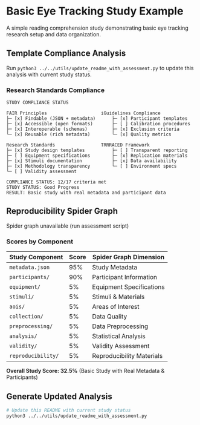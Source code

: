 # Basic Eye Tracking Study Example

A simple reading comprehension study demonstrating basic eye tracking research setup and data organization.

## Template Compliance Analysis

Run `python3 ../../utils/update_readme_with_assessment.py` to update this analysis with current study status.

### Research Standards Compliance

```
STUDY COMPLIANCE STATUS

FAIR Principles                    iGuidelines Compliance
├─ [x] Findable (JSON + metadata)      ├─ [x] Participant templates
├─ [x] Accessible (open formats)       ├─ [ ] Calibration procedures  
├─ [x] Interoperable (schemas)         ├─ [x] Exclusion criteria
└─ [x] Reusable (rich metadata)        └─ [x] Quality metrics

Research Standards                 TRRRACED Framework
├─ [x] Study design templates          ├─ [ ] Transparent reporting
├─ [ ] Equipment specifications        ├─ [x] Replication materials
├─ [x] Stimuli documentation           ├─ [x] Data availability
├─ [x] Methodology transparency        └─ [ ] Environment specs  
└─ [ ] Validity assessment

COMPLIANCE STATUS: 12/17 criteria met
STUDY STATUS: Good Progress
RESULT: Basic study with real metadata and participant data
```

## Reproducibility Spider Graph

Spider graph unavailable (run assessment script)

### Scores by Component

| Study Component | Score | Spider Graph Dimension |
|----------------|-------|------------------------|
| `metadata.json` | 95% | Study Metadata |
| `participants/` | 90% | Participant Information |
| `equipment/` | 5% | Equipment Specifications |
| `stimuli/` | 5% | Stimuli & Materials |
| `aois/` | 5% | Areas of Interest |
| `collection/` | 5% | Data Quality |
| `preprocessing/` | 5% | Data Preprocessing |
| `analysis/` | 5% | Statistical Analysis |
| `validity/` | 5% | Validity Assessment |
| `reproducibility/` | 5% | Reproducibility Materials |

**Overall Study Score: 32.5%** (Basic Study with Real Metadata & Participants)

## Generate Updated Analysis

```bash
# Update this README with current study status
python3 ../../utils/update_readme_with_assessment.py
``` 
